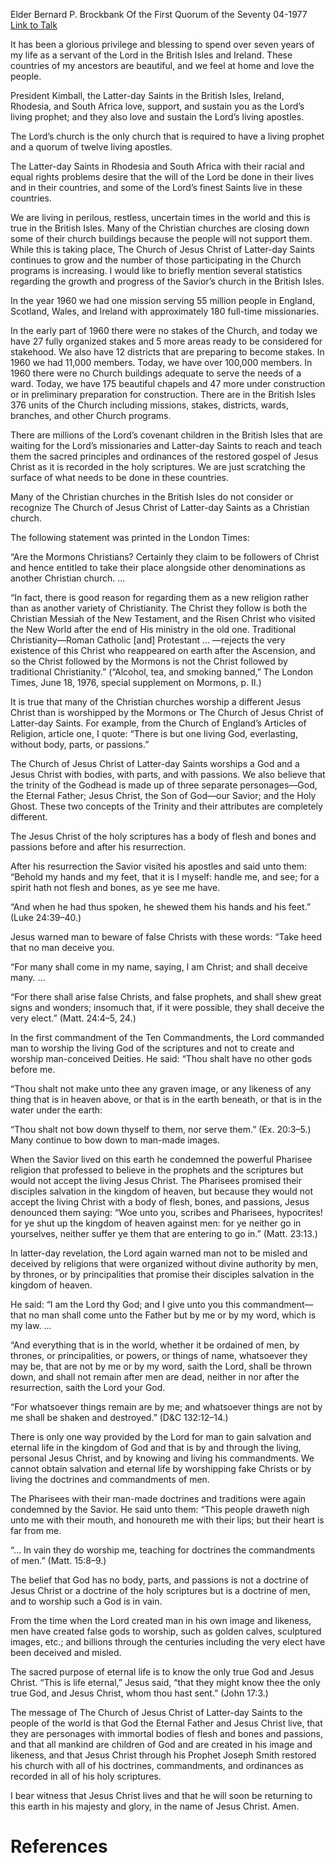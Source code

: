 Elder Bernard P. Brockbank
Of the First Quorum of the Seventy
04-1977
[Link to Talk](https://www.churchofjesuschrist.org/study/general-conference/1977/04/the-living-christ?lang=eng)

It has been a glorious privilege and blessing to spend over seven years of my life as a servant of the Lord in the British Isles and Ireland. These countries of my ancestors are beautiful, and we feel at home and love the people.

President Kimball, the Latter-day Saints in the British Isles, Ireland, Rhodesia, and South Africa love, support, and sustain you as the Lord’s living prophet; and they also love and sustain the Lord’s living apostles.

The Lord’s church is the only church that is required to have a living prophet and a quorum of twelve living apostles.

The Latter-day Saints in Rhodesia and South Africa with their racial and equal rights problems desire that the will of the Lord be done in their lives and in their countries, and some of the Lord’s finest Saints live in these countries.

We are living in perilous, restless, uncertain times in the world and this is true in the British Isles. Many of the Christian churches are closing down some of their church buildings because the people will not support them. While this is taking place, The Church of Jesus Christ of Latter-day Saints continues to grow and the number of those participating in the Church programs is increasing. I would like to briefly mention several statistics regarding the growth and progress of the Savior’s church in the British Isles.

In the year 1960 we had one mission serving 55 million people in England, Scotland, Wales, and Ireland with approximately 180 full-time missionaries.

In the early part of 1960 there were no stakes of the Church, and today we have 27 fully organized stakes and 5 more areas ready to be considered for stakehood. We also have 12 districts that are preparing to become stakes. In 1960 we had 11,000 members. Today, we have over 100,000 members. In 1960 there were no Church buildings adequate to serve the needs of a ward. Today, we have 175 beautiful chapels and 47 more under construction or in preliminary preparation for construction. There are in the British Isles 376 units of the Church including missions, stakes, districts, wards, branches, and other Church programs.

There are millions of the Lord’s covenant children in the British Isles that are waiting for the Lord’s missionaries and Latter-day Saints to reach and teach them the sacred principles and ordinances of the restored gospel of Jesus Christ as it is recorded in the holy scriptures. We are just scratching the surface of what needs to be done in these countries.

Many of the Christian churches in the British Isles do not consider or recognize The Church of Jesus Christ of Latter-day Saints as a Christian church.

The following statement was printed in the London Times:

“Are the Mormons Christians? Certainly they claim to be followers of Christ and hence entitled to take their place alongside other denominations as another Christian church. …

“In fact, there is good reason for regarding them as a new religion rather than as another variety of Christianity. The Christ they follow is both the Christian Messiah of the New Testament, and the Risen Christ who visited the New World after the end of His ministry in the old one. Traditional Christianity—Roman Catholic [and] Protestant … —rejects the very existence of this Christ who reappeared on earth after the Ascension, and so the Christ followed by the Mormons is not the Christ followed by traditional Christianity.” (“Alcohol, tea, and smoking banned,” The London Times, June 18, 1976, special supplement on Mormons, p. II.)

It is true that many of the Christian churches worship a different Jesus Christ than is worshipped by the Mormons or The Church of Jesus Christ of Latter-day Saints. For example, from the Church of England’s Articles of Religion, article one, I quote: “There is but one living God, everlasting, without body, parts, or passions.”

The Church of Jesus Christ of Latter-day Saints worships a God and a Jesus Christ with bodies, with parts, and with passions. We also believe that the trinity of the Godhead is made up of three separate personages—God, the Eternal Father; Jesus Christ, the Son of God—our Savior; and the Holy Ghost. These two concepts of the Trinity and their attributes are completely different.

The Jesus Christ of the holy scriptures has a body of flesh and bones and passions before and after his resurrection.

After his resurrection the Savior visited his apostles and said unto them: “Behold my hands and my feet, that it is I myself: handle me, and see; for a spirit hath not flesh and bones, as ye see me have.

“And when he had thus spoken, he shewed them his hands and his feet.” (Luke 24:39–40.)

Jesus warned man to beware of false Christs with these words: “Take heed that no man deceive you.

“For many shall come in my name, saying, I am Christ; and shall deceive many. …

“For there shall arise false Christs, and false prophets, and shall shew great signs and wonders; insomuch that, if it were possible, they shall deceive the very elect.” (Matt. 24:4–5, 24.)

In the first commandment of the Ten Commandments, the Lord commanded man to worship the living God of the scriptures and not to create and worship man-conceived Deities. He said: “Thou shalt have no other gods before me.

“Thou shalt not make unto thee any graven image, or any likeness of any thing that is in heaven above, or that is in the earth beneath, or that is in the water under the earth:

“Thou shalt not bow down thyself to them, nor serve them.” (Ex. 20:3–5.) Many continue to bow down to man-made images.

When the Savior lived on this earth he condemned the powerful Pharisee religion that professed to believe in the prophets and the scriptures but would not accept the living Jesus Christ. The Pharisees promised their disciples salvation in the kingdom of heaven, but because they would not accept the living Christ with a body of flesh, bones, and passions, Jesus denounced them saying: “Woe unto you, scribes and Pharisees, hypocrites! for ye shut up the kingdom of heaven against men: for ye neither go in yourselves, neither suffer ye them that are entering to go in.” (Matt. 23:13.)

In latter-day revelation, the Lord again warned man not to be misled and deceived by religions that were organized without divine authority by men, by thrones, or by principalities that promise their disciples salvation in the kingdom of heaven.

He said: “I am the Lord thy God; and I give unto you this commandment—that no man shall come unto the Father but by me or by my word, which is my law. …

“And everything that is in the world, whether it be ordained of men, by thrones, or principalities, or powers, or things of name, whatsoever they may be, that are not by me or by my word, saith the Lord, shall be thrown down, and shall not remain after men are dead, neither in nor after the resurrection, saith the Lord your God.

“For whatsoever things remain are by me; and whatsoever things are not by me shall be shaken and destroyed.” (D&C 132:12–14.)

There is only one way provided by the Lord for man to gain salvation and eternal life in the kingdom of God and that is by and through the living, personal Jesus Christ, and by knowing and living his commandments. We cannot obtain salvation and eternal life by worshipping fake Christs or by living the doctrines and commandments of men.

The Pharisees with their man-made doctrines and traditions were again condemned by the Savior. He said unto them: “This people draweth nigh unto me with their mouth, and honoureth me with their lips; but their heart is far from me.

“… In vain they do worship me, teaching for doctrines the commandments of men.” (Matt. 15:8–9.)

The belief that God has no body, parts, and passions is not a doctrine of Jesus Christ or a doctrine of the holy scriptures but is a doctrine of men, and to worship such a God is in vain.

From the time when the Lord created man in his own image and likeness, men have created false gods to worship, such as golden calves, sculptured images, etc.; and billions through the centuries including the very elect have been deceived and misled.

The sacred purpose of eternal life is to know the only true God and Jesus Christ. “This is life eternal,” Jesus said, “that they might know thee the only true God, and Jesus Christ, whom thou hast sent.” (John 17:3.)

The message of The Church of Jesus Christ of Latter-day Saints to the people of the world is that God the Eternal Father and Jesus Christ live, that they are personages with immortal bodies of flesh and bones and passions, and that all mankind are children of God and are created in his image and likeness, and that Jesus Christ through his Prophet Joseph Smith restored his church with all of his doctrines, commandments, and ordinances as recorded in all of his holy scriptures.

I bear witness that Jesus Christ lives and that he will soon be returning to this earth in his majesty and glory, in the name of Jesus Christ. Amen.

# References
